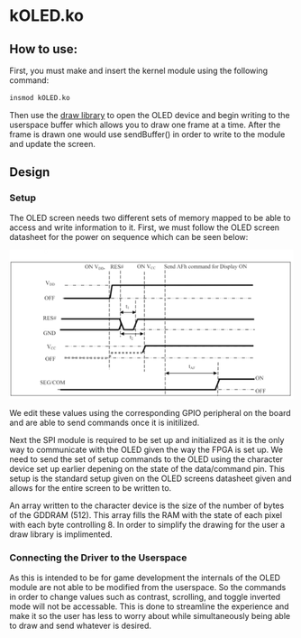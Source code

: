 # kOLED.ko

## How to use:

First, you must make and insert the kernel module using the following command: 

```bash
insmod kOLED.ko
```

Then use the [draw library](../zedboy/utils/draw.h) to open the OLED device and begin writing to the userspace buffer which allows you to draw one frame at a time. After the frame is drawn one would use sendBuffer() in order to write to the module and update the screen. 

## Design

### Setup
The OLED screen needs two different sets of memory mapped to be able to access and write information to it. First, we must follow the OLED screen datasheet for the power on sequence which can be seen below:

![Power-On Sequence](images/PowerOn.png)

We edit these values using the corresponding GPIO peripheral on the board and are able to send commands once it is initilized.

Next the SPI module is required to be set up and initialized as it is the only way to communicate with the OLED given the way the FPGA is set up. We need to send the set of setup commands to the OLED using the character device set up earlier depening on the state of the data/command pin. This setup is the standard setup given on the OLED screens datasheet given and allows for the entire screen to be written to.

An array written to the character device is the size of the number of bytes of the GDDRAM (512). This array fills the RAM with the state of each pixel with each byte controlling 8. In order to simplify the drawing for the user a draw library is implimented.

### Connecting the Driver to the Userspace

As this is intended to be for game development the internals of the OLED module are not able to be modified from the userspace. So the commands in order to change values such as contrast, scrolling, and toggle inverted mode will not be accessable. This is done to streamline the experience and make it so the user has less to worry about while simultaneously being able to draw and send whatever is desired.
